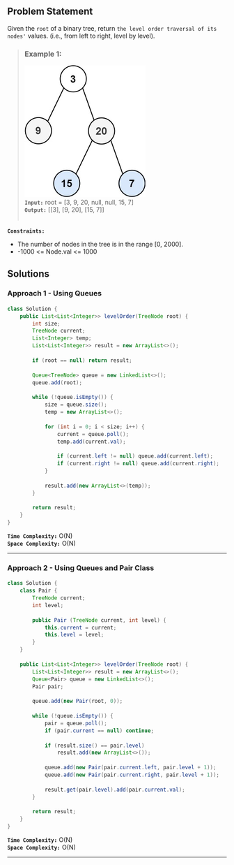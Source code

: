 ## Problem Statement
Given the `root` of a binary tree, return `the level order traversal of its nodes'` values. (i.e., from left to right, level by level).

> ### Example 1:
> ![Example 1](./images/LC_0103.jpg) <br>
> **`Input:`** root = [3, 9, 20, null, null, 15, 7] <br>
> **`Output:`** [[3], [9, 20], [15, 7]] <br><br>

**`Constraints:`**
- The number of nodes in the tree is in the range [0, 2000].
- -1000 <= Node.val <= 1000

## Solutions
### Approach 1 - Using Queues

```java
class Solution {
    public List<List<Integer>> levelOrder(TreeNode root) {
        int size;
        TreeNode current;
        List<Integer> temp;
        List<List<Integer>> result = new ArrayList<>();

        if (root == null) return result;

        Queue<TreeNode> queue = new LinkedList<>();
        queue.add(root);

        while (!queue.isEmpty()) {
            size = queue.size();
            temp = new ArrayList<>();

            for (int i = 0; i < size; i++) {
                current = queue.poll();
                temp.add(current.val);

                if (current.left != null) queue.add(current.left);
                if (current.right != null) queue.add(current.right);
            }

            result.add(new ArrayList<>(temp));
        }

        return result;
    }
}
```

**`Time Complexity:`** O(N) <br>
**`Space Complexity:`** O(N)

---
### Approach 2 - Using Queues and Pair Class

```java
class Solution {
    class Pair {
        TreeNode current;
        int level;

        public Pair (TreeNode current, int level) {
            this.current = current;
            this.level = level;
        }
    }

    public List<List<Integer>> levelOrder(TreeNode root) {
        List<List<Integer>> result = new ArrayList<>();
        Queue<Pair> queue = new LinkedList<>();
        Pair pair;

        queue.add(new Pair(root, 0));

        while (!queue.isEmpty()) {
            pair = queue.poll();
            if (pair.current == null) continue;

            if (result.size() == pair.level)
                result.add(new ArrayList<>());

            queue.add(new Pair(pair.current.left, pair.level + 1));
            queue.add(new Pair(pair.current.right, pair.level + 1));

            result.get(pair.level).add(pair.current.val);
        }

        return result;
    }
}
```

**`Time Complexity:`** O(N) <br>
**`Space Complexity:`** O(N)

---